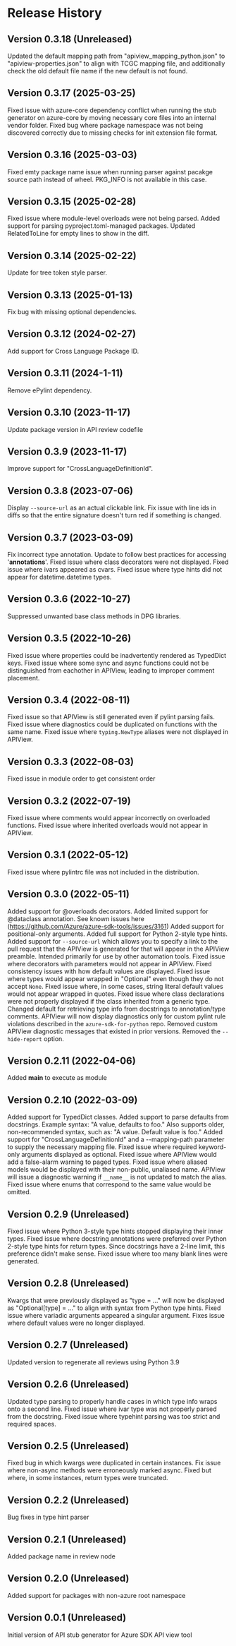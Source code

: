 # Release History

## Version 0.3.18 (Unreleased)
Updated the default mapping path from "apiview_mapping_python.json" to "apiview-properties.json" to align with TCGC mapping file, and additionally check the old default file name if the new default is not found.

## Version 0.3.17 (2025-03-25)
Fixed issue with azure-core dependency conflict when running the stub generator on azure-core by moving necessary core files into an internal vendor folder.
Fixed bug where package namespace was not being discovered correctly due to missing checks for init extension file format.

## Version 0.3.16 (2025-03-03)
Fixed emty package name issue when running parser against pacakge source path instead of wheel. PKG_INFO is not available in this case.

## Version 0.3.15 (2025-02-28)
Fixed issue where module-level overloads were not being parsed.
Added support for parsing pyproject.toml-managed packages.
Updated RelatedToLine for empty lines to show in the diff.

## Version 0.3.14 (2025-02-22)
Update for tree token style parser.

## Version 0.3.13 (2025-01-13)
Fix bug with missing optional dependencies.

## Version 0.3.12 (2024-02-27)
Add support for Cross Language Package ID.

## Version 0.3.11 (2024-1-11)
Remove ePylint dependency.

## Version 0.3.10 (2023-11-17)
Update package version in API review codefile

## Version 0.3.9 (2023-11-17)
Improve support for "CrossLanguageDefinitionId".

## Version 0.3.8 (2023-07-06)
Display `--source-url` as an actual clickable link.
Fix issue with line ids in diffs so that the entire signature doesn't turn red if something is changed. 

## Version 0.3.7 (2023-03-09)
Fix incorrect type annotation.
Update to follow best practices for accessing '__annotations__'.
Fixed issue where class decorators were not displayed.
Fixed issue where ivars appeared as cvars.
Fixed issue where type hints did not appear for datetime.datetime types.

## Version 0.3.6 (2022-10-27)
Suppressed unwanted base class methods in DPG libraries.

## Version 0.3.5 (2022-10-26)
Fixed issue where properties could be inadvertently rendered as TypedDict keys.
Fixed issue where some sync and async functions could not be distinguished from eachother in APIView, leading to improper comment placement.

## Version 0.3.4 (2022-08-11)
Fixed issue so that APIView is still generated even if pylint parsing fails.
Fixed issue where diagnostics could be duplicated on functions with the same name.
Fixed issue where `typing.NewType` aliases were not displayed in APIView.

## Version 0.3.3 (2022-08-03)
Fixed issue in module order to get consistent order

## Version 0.3.2 (2022-07-19)
Fixed issue where comments would appear incorrectly on overloaded functions.
Fixed issue where inherited overloads would not appear in APIView.

## Version 0.3.1 (2022-05-12)
Fixed issue where pylintrc file was not included in the distribution.

## Version 0.3.0 (2022-05-11)
Added support for @overloads decorators.
Added limited support for @dataclass annotation. See known issues here (https://github.com/Azure/azure-sdk-tools/issues/3161)
Added support for positional-only arguments.
Added full support for Python 2-style type hints.
Added support for `--source-url` which allows you to specify a link to the
  pull request that the APIView is generated for that will appear in the
  APIView preamble. Intended primarily for use by other automation tools.
Fixed issue where decorators with parameters would not appear in APIView.
Fixed consistency issues with how default values are displayed.
Fixed issue where types would appear wrapped in "Optional" even though
  they do not accept `None`.
Fixed issue where, in some cases, string literal default values would not appear wrapped
  in quotes.
Fixed issue where class declarations were not properly displayed if the class
  inherited from a generic type.
Changed default for retrieving type info from docstrings to annotation/type comments.
APIView will now display diagnostics only for custom pylint rule violations
  described in the `azure-sdk-for-python` repo.
Removed custom APIView diagnostic messages that existed in prior versions.
Removed the `--hide-report` option.

## Version 0.2.11 (2022-04-06)
Added __main__ to execute as module

## Version 0.2.10 (2022-03-09)
Added support for TypedDict classes.
Added support to parse defaults from docstrings. Example
  syntax: "A value, defaults to foo."
  Also supports older, non-recommended syntax, such as:
  "A value. Default value is foo."
Added support for "CrossLanguageDefinitionId" and a --mapping-path
  parameter to supply the necessary mapping file.
Fixed issue where required keyword-only arguments displayed as optional.
Fixed issue where APIView would add a false-alarm warning to
  paged types.
Fixed issue where aliased models would be displayed with their non-public,
  unaliased name. APIView will issue a diagnostic warning if `__name__` is
  not updated to match the alias.
Fixed issue where enums that correspond to the same value would be omitted.

## Version 0.2.9 (Unreleased)
Fixed issue where Python 3-style type hints stopped displaying
  their inner types.
Fixed issue where docstring annotations were preferred over
  Python 2-style type hints for return types. Since docstrings
  have a 2-line limit, this preference didn't make sense.
Fixed issue where too many blank lines were generated.

## Version 0.2.8 (Unreleased)
Kwargs that were previously displayed as "type = ..." will now
  be displayed as "Optional[type] = ..." to align with syntax
  from Python type hints.
Fixed issue where variadic arguments appeared a singular argument.
Fixes issue where default values were no longer displayed.

## Version 0.2.7 (Unreleased)
Updated version to regenerate all reviews using Python 3.9

## Version 0.2.6 (Unreleased)
Updated type parsing to properly handle cases in which type
  info wraps onto a second line.
Fixed issue where ivar type was not properly parsed from
  the docstring.
Fixed issue where typehint parsing was too strict and required
  spaces.

## Version 0.2.5 (Unreleased)
Fixed bug in which kwargs were duplicated in certain instances.
Fix issue where non-async methods were erroneously marked async.
Fixed but where, in some instances, return types were truncated.

## Version 0.2.2 (Unreleased)
Bug fixes in type hint parser

## Version 0.2.1 (Unreleased)
Added package name in review node

## Version 0.2.0 (Unreleased)
Added support for packages with non-azure root namespace

## Version 0.0.1 (Unreleased)
Initial version of API stub generator for Azure SDK API view tool

